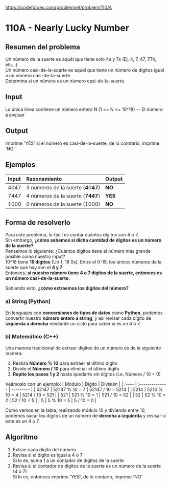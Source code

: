 https://codeforces.com/problemset/problem/110/A

# 110A - Nearly Lucky Number

## Resumen del problema
Un número de la suerte es aquél que tiene solo 4s y 7s (Ej. 4, 7, 47, 774, etc...) \
Un número casi-de-la-suerte es aquél que tiene un número de dígitos igual a un número casi-de-la-suerte. \
Determina si un número es un número casi-de-la-suerte.

## Input
La única línea contiene un número entero N (1 <= N <= 10^18) -- El número a evaluar

## Output
Imprime 'YES' si el número es casi-de-la-suerte, de lo contrario, imprime 'NO'

## Ejemplos
| Input | Razonamiento                          | Output    |
| :---- | :------------------                   | --------- |
| 4047 | 3 números de la suerte (**4**0**47**)  | **NO**    |
| 7447 | 4 números de la suerte (**7447**)      | **YES**   |
| 1000 | 0 números de la suerte (1000)          | **NO**    |

## Forma de resolverlo
Para este problema, lo fácil es contar cuántos dígitos son 4 o 7. \
Sin embargo, **¿cómo sabemos si dicha cantidad de dígitos es un número de la suerte?** \
Pensemos lo siguiente: ¿Cuántos dígitos tiene el número más grande posible como nuestro input? \
10^18 tiene **19 dígitos** (Un 1, 18 0s). Entre el 0-19, los únicos números de la suerte que hay son el **4 y 7**. \
Entonces, **si nuestro número tiene 4 o 7 dígitos de la suerte, entonces es un número casi-de-la-suerte.**

Sabiendo esto, **¿cómo extraemos los dígitos del número?**
### a) String (Python)
En lenguajes con **conversiones de tipos de datos** como **Python**, podemos convertir nuestro **número entero a string**, y así revisar cada dígito de **izquierda a derecha** mediante un ciclo para saber si es un 4 o 7.

### b) Matemático (C++)
Una manera tradicional de extraer dígitos de un número es de la siguiente manera:
1) Realiza **Número % 10** para extraer el último dígito
2) Divide el **Número / 10** para eliminar el último dígito
3) **Repite los pasos 1 y 2** hasta quedarte sin dígitos (i.e. Número / 10 = 0)

Veámoslo con un ejemplo:
| Módulo | Dígito          | División           |
| :----  | :-------------- | ---------          |
| 52147  | 52147 % 10 = 7  | 52147 / 10 = 5214  |
| 5214   | 5214 % 10 = 4   | 5214 / 10 = 521    |
| 521    | 521 % 10 = 1    | 521 / 10 = 52      |
| 52     | 52 % 10 = 2     | 52 / 10 = 5        |
| 5      | 5 % 10 = 5      | 5 / 10 = 0         |

Como vemos en la tabla, realizando módulo 10 y diviendo entre 10, podemos sacar los dígitos de un número de **derecha a izquierda** y revisar si este es un 4 o 7.

## Algoritmo
1) Extrae cada dígito del número
2) Revisa si el dígito es igual a 4 o 7 \
Si lo es, suma 1 a un contador de dígitos de la suerte
3) Revisa si el contador de dígitos de la suerte es un número de la suerte (4 o 7) \
Si lo es, entonces imprime 'YES', de lo contario, imprime 'NO'
